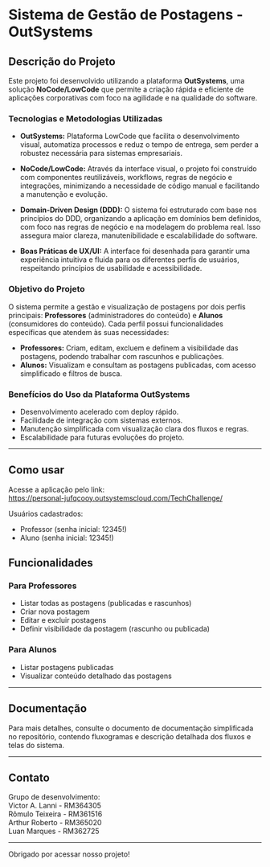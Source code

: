 # Sistema de Gestão de Postagens - OutSystems

## Descrição do Projeto

Este projeto foi desenvolvido utilizando a plataforma **OutSystems**, uma solução **NoCode/LowCode** que permite a criação rápida e eficiente de aplicações corporativas com foco na agilidade e na qualidade do software.

### Tecnologias e Metodologias Utilizadas

- **OutSystems:** Plataforma LowCode que facilita o desenvolvimento visual, automatiza processos e reduz o tempo de entrega, sem perder a robustez necessária para sistemas empresariais.
  
- **NoCode/LowCode:** Através da interface visual, o projeto foi construído com componentes reutilizáveis, workflows, regras de negócio e integrações, minimizando a necessidade de código manual e facilitando a manutenção e evolução.
  
- **Domain-Driven Design (DDD):** O sistema foi estruturado com base nos princípios do DDD, organizando a aplicação em domínios bem definidos, com foco nas regras de negócio e na modelagem do problema real. Isso assegura maior clareza, manutenibilidade e escalabilidade do software.
  
- **Boas Práticas de UX/UI:** A interface foi desenhada para garantir uma experiência intuitiva e fluida para os diferentes perfis de usuários, respeitando princípios de usabilidade e acessibilidade.

### Objetivo do Projeto

O sistema permite a gestão e visualização de postagens por dois perfis principais: **Professores** (administradores do conteúdo) e **Alunos** (consumidores do conteúdo). Cada perfil possui funcionalidades específicas que atendem às suas necessidades:

- **Professores:** Criam, editam, excluem e definem a visibilidade das postagens, podendo trabalhar com rascunhos e publicações.
- **Alunos:** Visualizam e consultam as postagens publicadas, com acesso simplificado e filtros de busca.

### Benefícios do Uso da Plataforma OutSystems

- Desenvolvimento acelerado com deploy rápido.
- Facilidade de integração com sistemas externos.
- Manutenção simplificada com visualização clara dos fluxos e regras.
- Escalabilidade para futuras evoluções do projeto.

---

## Como usar

Acesse a aplicação pelo link:  
https://personal-jufqcooy.outsystemscloud.com/TechChallenge/

Usuários cadastrados:  
- Professor (senha inicial: 12345!)  
- Aluno (senha inicial: 12345!)

## Funcionalidades

### Para Professores

- Listar todas as postagens (publicadas e rascunhos)
- Criar nova postagem
- Editar e excluir postagens
- Definir visibilidade da postagem (rascunho ou publicada)

### Para Alunos

- Listar postagens publicadas
- Visualizar conteúdo detalhado das postagens

---

## Documentação

Para mais detalhes, consulte o documento de documentação simplificada no repositório, contendo fluxogramas e descrição detalhada dos fluxos e telas do sistema.

---

## Contato

Grupo de desenvolvimento:  
Victor A. Lanni - RM364305  
Rômulo Teixeira - RM361516  
Arthur Roberto - RM365020  
Luan Marques - RM362725  

---

Obrigado por acessar nosso projeto!